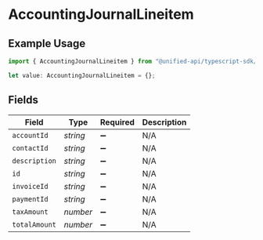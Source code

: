 # AccountingJournalLineitem

## Example Usage

```typescript
import { AccountingJournalLineitem } from "@unified-api/typescript-sdk/sdk/models/shared";

let value: AccountingJournalLineitem = {};
```

## Fields

| Field              | Type               | Required           | Description        |
| ------------------ | ------------------ | ------------------ | ------------------ |
| `accountId`        | *string*           | :heavy_minus_sign: | N/A                |
| `contactId`        | *string*           | :heavy_minus_sign: | N/A                |
| `description`      | *string*           | :heavy_minus_sign: | N/A                |
| `id`               | *string*           | :heavy_minus_sign: | N/A                |
| `invoiceId`        | *string*           | :heavy_minus_sign: | N/A                |
| `paymentId`        | *string*           | :heavy_minus_sign: | N/A                |
| `taxAmount`        | *number*           | :heavy_minus_sign: | N/A                |
| `totalAmount`      | *number*           | :heavy_minus_sign: | N/A                |
